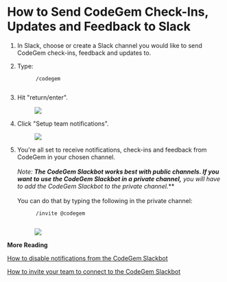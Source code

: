 # How to Send CodeGem Check-Ins, Updates and Feedback to Slack

1.  In Slack, choose or create a Slack channel you would like to send CodeGem check-ins, feedback and updates to.

2.  Type:

    ```
          /codegem
         
    ```

3.  Hit "return/enter".

    <figure><img src="https://d15txwkj13xtvh.cloudfront.net/downloads.intercomcdn.com/i/o/621501150/559405e20aea847d351258bb/image.png" /></figure>

4.  Click "Setup team notifications".

    <figure><img src="https://d15txwkj13xtvh.cloudfront.net/downloads.intercomcdn.com/i/o/620965786/f29fdfc9bcd51b79a8a4f72a/image.png" /></figure>

5.  You're all set to receive notifications, check-ins and feedback from CodeGem in your chosen channel.\
    \
    **Note: **The CodeGem Slackbot works best with public channels. ***If you want to use the CodeGem Slackbot in a private channel,****** you will have to add the CodeGem Slackbot to the private channel.***\
    \
    You can do that by typing the following in the private channel:

    ```
          /invite @codegem
         
    ```

    <figure><img src="https://d15txwkj13xtvh.cloudfront.net/downloads.intercomcdn.com/i/o/620966417/16bb4550dcd999eff3381111/image.png" /></figure>

**More Reading**

[How to disable notifications from the CodeGem Slackbot](6770435-how-to-disable-notifications-from-the-codegem-slackbot.html)

[How to invite your team to connect to the CodeGem Slackbot](6769642-invite-your-team-to-connect-with-the-codegem-slackbot.html)
